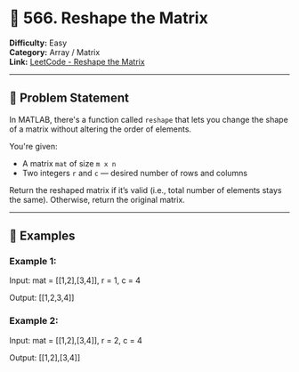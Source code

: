 # 🔄 566. Reshape the Matrix

**Difficulty:** Easy  
**Category:** Array / Matrix  
**Link:** [LeetCode - Reshape the Matrix](https://leetcode.com/problems/reshape-the-matrix/)

---

## 📝 Problem Statement

In MATLAB, there's a function called `reshape` that lets you change the shape of a matrix without altering the order of elements.

You're given:
- A matrix `mat` of size `m x n`
- Two integers `r` and `c` — desired number of rows and columns

Return the reshaped matrix if it’s valid (i.e., total number of elements stays the same). Otherwise, return the original matrix.

---

## 🧠 Examples

### Example 1:
Input: mat = [[1,2],[3,4]], r = 1, c = 4

Output: [[1,2,3,4]]


### Example 2:
Input: mat = [[1,2],[3,4]], r = 2, c = 4

Output: [[1,2],[3,4]]

